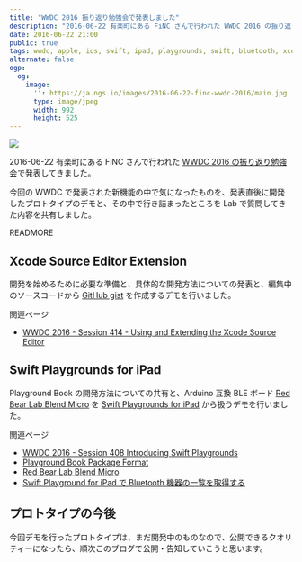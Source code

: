 ```yaml
---
title: "WWDC 2016 振り返り勉強会で発表しました"
description: "2016-06-22 有楽町にある FiNC さんで行われた WWDC 2016 の振り返り勉強会で Xcode Source Editor Extension と Swift Playground for iPad について発表してきました。"
date: 2016-06-22 21:00
public: true
tags: wwdc, apple, ios, swift, ipad, playgrounds, swift, bluetooth, xcode, extension
alternate: false
ogp:
  og:
    image:
      '': https://ja.ngs.io/images/2016-06-22-finc-wwdc-2016/main.jpg
      type: image/jpeg
      width: 992
      height: 525
---
```


![](2016-06-22-finc-wwdc-2016/main.jpg)

2016-06-22 有楽町にある FiNC さんで行われた [WWDC 2016 の振り返り勉強会]で発表してきました。

今回の WWDC で発表された新機能の中で気になったものを、発表直後に開発したプロトタイプのデモと、その中で行き詰まったところを Lab で質問してきた内容を共有しました。

READMORE

<script async class="speakerdeck-embed" data-id="8a29fbabded744a1bde3cf6acaab4e4f" data-ratio="1.33333333333333" src="//speakerdeck.com/assets/embed.js"></script>

## Xcode Source Editor Extension

開発を始めるために必要な準備と、具体的な開発方法についての発表と、編集中のソースコードから [GitHub gist] を作成するデモを行いました。

関連ページ

- [WWDC 2016 - Session 414 - Using and Extending the Xcode Source Editor](https://developer.apple.com/videos/play/wwdc2016/414/)

## Swift Playgrounds for iPad

Playground Book の開発方法についての共有と、Arduino 互換 BLE ボード [Red Bear Lab Blend Micro] を [Swift Playgrounds for iPad] から扱うデモを行いました。

関連ページ

- [WWDC 2016 - Session 408 Introducing Swift Playgrounds](https://developer.apple.com/videos/play/wwdc2016/408/)
- [Playground Book Package Format](https://developer.apple.com/library/prerelease/content/documentation/Xcode/Conceptual/swift_playgrounds_doc_format/index.html)
- [Red Bear Lab Blend Micro]
- [Swift Playground for iPad で Bluetooth 機器の一覧を取得する](https://ja.ngs.io/2016/06/15/swift-playground-core-bluetooth/)

## プロトタイプの今後

今回デモを行ったプロトタイプは、まだ開発中のものなので、公開できるクオリティーになったら、順次このブログで公開・告知していこうと思います。

[WWDC 2016 の振り返り勉強会]: http://finc-swift.connpass.com/event/34010/
[Red Bear Lab Blend Micro]: http://redbearlab.com/blendmicro/
[Swift Playgrounds for iPad]: https://developer.apple.com/swift/playgrounds/
[GitHub gist]: https://help.github.com/articles/about-gists/
